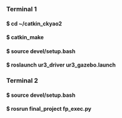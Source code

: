 ### Terminal 1  
#### $ cd ~/catkin_ckyao2  
#### $ catkin_make  
#### $ source devel/setup.bash  
#### $ roslaunch ur3_driver ur3_gazebo.launch  

### Terminal 2  
#### $ source devel/setup.bash  
#### $ rosrun final_project fp_exec.py

